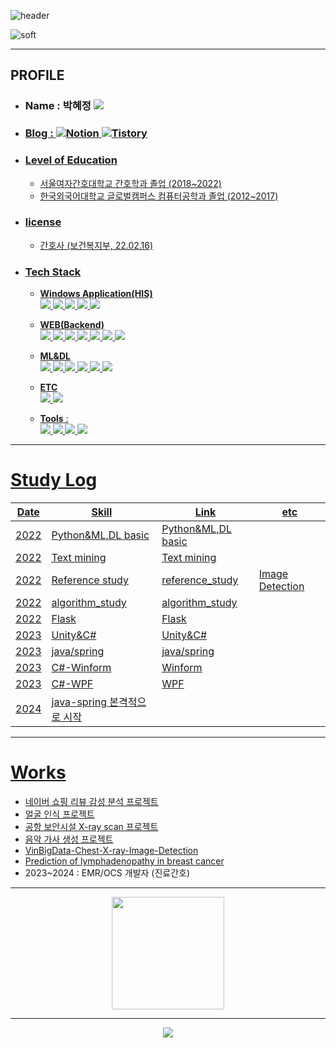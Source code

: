 ![header](https://capsule-render.vercel.app/api?type=Rounded&color=556B2F&height=100&section=header&text=HYEJUNG%20GITHUB%20&fontSize=40&desc=RN-Engineer-writer%20&descAlignY=80&descAlign=50)

![soft](https://capsule-render.vercel.app/api?type=soft&color=2F4F4F&height=60&text=기록되지%20않은%20일은%20일어나지%20않은%20일과%20마찬가지다-버지니아%20울프&fontSize=15&animation=twinkling)

 
---
## PROFILE 
* ### Name : 박혜정 <a href="mailto:wew1202@naver.com"><img src="https://img.shields.io/badge/Naver Mail-03C75A?style=plastic&logo=Naver&logoColor=white">
* ### Blog : <a href="https://wew1202.notion.site/cc7e228feb7244f0b1ccda83b943c749">![Notion](https://img.shields.io/badge/Notion-%23000000.svg?style=plastic&logo=notion&logoColor=white) <a href="https://organize1202.tistory.com/">![Tistory](https://img.shields.io/badge/Tistory-%23000000.svg?style=plastic&logo=tistory&logoColor=#000000)

* ### Level of Education
  * 서울여자간호대학교 간호학과 졸업 (2018~2022)
  * 한국외국어대학교 글로벌캠퍼스 컴퓨터공학과 졸업 (2012~2017)

* ### license
  * 간호사 (보건복지부, 22.02.16)

* ### Tech Stack
  * **Windows Application(HIS)**
	<br><img src="https://img.shields.io/badge/Visual%20Basic%206-007ACC?style=flat-square">
 	<img src="https://img.shields.io/badge/Visual Studio-5C2D91?style=flat-square&logo=Visual Studio&logoColor=white"> 
 	<img src="https://img.shields.io/badge/c%23-%23239120.svg?style=flat-square&logo=c-sharp&logoColor=white"/>
	<img src="https://img.shields.io/badge/oracle-F80000?style=flat-square&logo=oracle&logoColor=white">
	<img src="https://img.shields.io/badge/golden-FFE005?style=flat-square&logoColor=white">
	
  * **WEB(Backend)**
	<br><img src="https://img.shields.io/badge/Java-007396?style=flat-square&logo=OpenJDK&logoColor=white"/>
	<img src="https://img.shields.io/badge/apache tomcat-F8DC75?style=flat-square&logo=apachetomcat&logoColor=white">
	<img src="https://img.shields.io/badge/intellijidea-000000?style=flat-square&logo=intellijidea&logoColor=white">
	<img src="https://img.shields.io/badge/MySQL-4479A1?style=flat-square&logo=MySQL&logoColor=white">
	<img src="https://img.shields.io/badge/spring-6DB33F?style=flat-square&logo=spring&logoColor=white">
	<img src="https://img.shields.io/badge/springboot-6DB33F?style=flat-square&logo=springboot&logoColor=white">
	<img src="https://img.shields.io/badge/gradle-02303A?style=flat-square&logo=gradle&logoColor=white">



  * **ML&DL**
	<br><img src="https://img.shields.io/badge/Python-3776AB?style=flat-square&logo=Python&logoColor=white">
	<img src="https://img.shields.io/badge/Pytorch-EE4C2C?style=flat-square&logo=Pytorch&logoColor=white"> 
	<img src="https://img.shields.io/badge/TensorFlow-FF6F00?style=flat-square&logo=TensorFlow&logoColor=white"> 
	<img src="https://img.shields.io/badge/Visual Studio Code-007ACC?style=flat-square&logo=Visual Studio Code&logoColor=white">
	<img src="https://img.shields.io/badge/Google Colab-F9AB00?style=flat-square&logo=Google Colab&logoColor=white"> 
	<img src="https://img.shields.io/badge/Jupyter-F37626?style=flat-square&logo=Jupyter&logoColor=white">
	
  * **ETC** 
	<br> 
	<img src="https://img.shields.io/badge/unity-%23000000.svg?style=flat-square&logo=unity&logoColor=white"/>
	<img src="https://img.shields.io/badge/c++-%2300599C.svg?style=flat-square&logo=c%2B%2B&logoColor=white"/>
	  
	  
  * **Tools** : 
	  <br> <img src="https://img.shields.io/badge/mac OS-000000?style=flat-square&logo=macOS&logoColor=white"> 
	<img src="https://img.shields.io/badge/Windows-0078D6?style=flat-square&logo=Windows&logoColor=white"> 
	<img src="https://img.shields.io/badge/GitHub-181717?style=flat-square&logo=GitHub&logoColor=white">
	<img src="https://img.shields.io/badge/Slack-4A154B?style=flat-square&logo=Slack&logoColor=white">

	 	  
___
# Study Log
Date | Skill | Link | etc 
|--------|--------|--------|------|	  
2022|Python&ML,DL basic | [Python&ML,DL basic](https://www.notion.so/wew1202/1-2ec144618cd747049c5dfa452db51fbc) | 	  
2022|Text mining | [Text mining](https://www.notion.so/wew1202/2-c23b32e178ed47a0accea1af5d086c73) | 
2022|Reference study | [reference_study](https://github.com/bibiana1202/reference_study) | Image Detection
2022|algorithm_study| [algorithm_study](https://github.com/bibiana1202/algorithm_study) | 
2022|Flask| [Flask](https://github.com/bibiana1202/Flask) | 
2023|Unity&C#| [Unity&C#](https://github.com/bibiana1202/Unity-for-fun) | 	   
2023|java/spring | [java/spring](https://organize1202.tistory.com/category/Anna%20belly%20belly%20hard/java_spring)|
2023| C#-Winform | [Winform](https://github.com/bibiana1202/Csharp-winformSQL)|
2023| C#-WPF | [WPF]() |
2024| java-spring 본격적으로 시작 | |



***
# Works
- [네이버 쇼핑 리뷰 감성 분석 프로젝트](https://github.com/bibiana1202/chair_naver_project)	  
- [얼굴 인식 프로젝트](https://github.com/bibiana1202/montage_project)	  
- [공항 보안시설 X-ray scan 프로젝트](https://github.com/bibiana1202/xrayscan_project)	  	  
- [음악 가사 생성 프로젝트](https://github.com/bibiana1202/lyrics_generator_project)	
- [VinBigData-Chest-X-ray-Image-Detection](https://github.com/bibiana1202/VinBigData-Chest-X-ray-Image-Detection)	
- [Prediction of lymphadenopathy in breast cancer](https://github.com/bibiana1202/public-4th-place-DACON-AI-competition-for-predicting-lymphadenopathy-of-breast-cancer)
- 2023~2024 : EMR/OCS 개발자 (진료간호)	
***
<p align="center">
	<img height="180em" src="https://github-readme-stats.vercel.app/api?username=bibiana1202&theme=darcula&show_icons=true">
</p>


***

<div align="center">
  	<a href ="https://hits.seeyoufarm.com"><img src="https://hits.seeyoufarm.com/api/count/incr/badge.svg?url=https%3A%2F%2Fgithub.com%2Fbibiana1202&count_bg=%23444742&title_bg=%23555555&icon=&icon_color=%23E7E7E7&title=hits&edge_flat=false"/></a>

</div>

